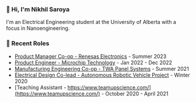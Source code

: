### 👋 Hi, I'm Nikhil Saroya

I'm an Electrical Engineering student at the University of Alberta with a focus in Nanoengineering.

### 📝 Recent Roles

<!-- writing starts -->
* [Product Manager Co-op - Renesas Electronics](https://www.renesas.com/us/en) - Summer 2023
* [Product Engineer - Microchip Technology](https://www.microchip.com/) - Jan 2022 - Dec 2022
* [Manufacturing Engineering Co-op - TWA Panel Systems](https://twapanels.ca/) - Summer 2021
* [Electrical Design Co-lead - Autonomous Robotic Vehicle Project](https://arvp.org/) - Winter 2020
* [Teaching Assistant - https://www.teamupscience.com/](https://www.teamupscience.com/) - October 2020 - April 2021
<!-- writing ends -->
